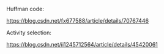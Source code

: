 Huffman code:

https://blog.csdn.net/fx677588/article/details/70767446

Activity selection:

https://blog.csdn.net/ii1245712564/article/details/45420061

